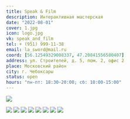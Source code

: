 ```yaml
---
title: Speak & Film
description: Интерактивная мастерская
date: "2022-08-01"
cover: 1.jpg
icon: logo.jpg
vk: speak_and_film
tel: + (951) 999-11-38
email: la_sword@mail.ru
coord: [56.12549329008337, 47.20841556580407]
address: ул. Строителей, д. 5, пом. 2, офис 2
place: Московский район
city: г. Чебоксары
status: open
hours: "пн-пт: 18:30-20:00; сб: 10:00-15:00"
---
```


![](./ad.jpg)

![](./0.jpg)
![](./1.jpg)
![](./2.jpg)
![](./3.jpg)
![](./4.jpg)
![](./5.jpg)
![](./6.jpg)
![](./7.jpg)